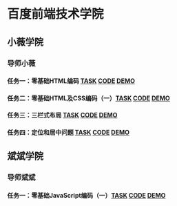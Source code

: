 # 百度前端技术学院
## 小薇学院
### 导师小薇
#### 任务一：零基础HTML编码 [TASK](http://ife.baidu.com/course/detail/id/90) [CODE](https://github.com/iaptx4869/ife/blob/gh-pages/xiaowei01.html) [DEMO](https://iaptx4869.github.io/ife/xiaowei01)
#### 任务二：零基础HTML及CSS编码（一）[TASK](http://ife.baidu.com/course/detail/id/92) [CODE](https://github.com/iaptx4869/ife/blob/gh-pages/xiaowei02.html) [DEMO](https://iaptx4869.github.io/ife/xiaowei02)
#### 任务三：三栏式布局 [TASK](http://ife.baidu.com/course/detail/id/94) [CODE](https://github.com/iaptx4869/ife/blob/gh-pages/xiaowei03.html) [DEMO](https://iaptx4869.github.io/ife/xiaowei03)
#### 任务四：定位和居中问题 [TASK](http://ife.baidu.com/course/detail/id/95) [CODE](https://github.com/iaptx4869/ife/blob/gh-pages/xiaowei04.html) [DEMO](https://iaptx4869.github.io/ife/xiaowei04)
## 斌斌学院
### 导师斌斌
#### 任务一：零基础JavaScript编码（一）[TASK](http://ife.baidu.com/course/detail/id/93) [CODE](https://github.com/iaptx4869/ife/blob/gh-pages/binbin01.html) [DEMO](https://iaptx4869.github.io/ife/binbin01)